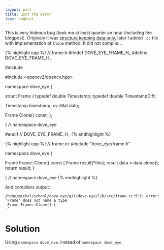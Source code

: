 ```yaml
---
layout: post
title: Spot the error
tags: bughunt
---
```


This is very hideous bug (took me at least quarter an hour (including the
blogpost). Originaly it was [structure keeping data
only](http://en.wikipedia.org/wiki/Anemic_domain_model), later I added `.cc`
file with implementation of `Clone` method. It did not compile...

{% highlight cpp %}
// frame.h
#ifndef DOVE_EYE_FRAME_H_
#define DOVE_EYE_FRAME_H_

#include <cstdint>

#include <opencv2/opencv.hpp>

namespace dove_eye {

struct Frame {
  typedef double Timestamp;
  typedef double TimestampDiff;

  Timestamp timestamp;
  cv::Mat data;

  Frame Clone() const;
};

} // namespace dove_eye

#endif // DOVE_EYE_FRAME_H_
{% endhighlight %}

{% highlight cpp %}
// frame.cc
#include "dove_eye/frame.h"

namespace dove_eve {

Frame Frame::Clone() const {
  Frame result(*this);
  result.data = data.clone();
  return result;
}

} // namespace dove_eve
{% endhighlight %}


And compilers output:

    /home/michal/school/dove-eye/git/dove-eye/lib/src/frame.cc:5:1: error: ‘Frame’ does not name a type
     Frame Frame::Clone() {
     ^

# Solution

Using `namespace dove_eve`. instead of `namespace dove_eye`.


